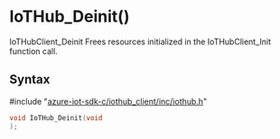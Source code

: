 # IoTHub_Deinit()

IoTHubClient_Deinit Frees resources initialized in the IoTHubClient_Init function call.

## Syntax

\#include "[azure-iot-sdk-c/iothub_client/inc/iothub.h](../iothub-h.md)"  
```C
void IoTHub_Deinit(void
);
```

